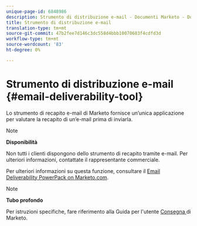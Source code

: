 ```yaml
---
unique-page-id: 6848986
description: Strumento di distribuzione e-mail - Documenti Marketo - Documentazione prodotto
title: Strumento di distribuzione e-mail
translation-type: tm+mt
source-git-commit: 47b2fee7d146c3dc558d4bbb10070683f4cdfd3d
workflow-type: tm+mt
source-wordcount: '83'
ht-degree: 0%

---
```



# Strumento di distribuzione e-mail {#email-deliverability-tool}

Lo strumento di recapito e-mail di Marketo fornisce un’unica applicazione per valutare la recapito di un’e-mail prima di inviarla.

>[!NOTE]
>
>**Disponibilità**
>
>Non tutti i clienti dispongono dello strumento di recapito tramite e-mail. Per ulteriori informazioni, contattate il rappresentante commerciale.

Per ulteriori informazioni su questa funzione, consultare il [Email Deliverability PowerPack on Marketo.com](https://www.marketo.com/software/email-marketing/email-deliverability/deliverability-packages/).

>[!NOTE]
>
>**Tubo profondo**
>
>Per istruzioni specifiche, fare riferimento alla Guida per l&#39;utente [Consegna ](https://250ok.com/guides/marketo/) di Marketo.

